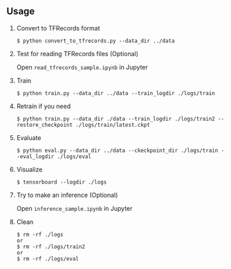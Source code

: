 ## Usage

1. Convert to TFRecords format

    ```
    $ python convert_to_tfrecords.py --data_dir ../data
    ```

1. Test for reading TFRecords files (Optional)

    Open `read_tfrecords_sample.ipynb` in Jupyter

1. Train

    ```
    $ python train.py --data_dir ../data --train_logdir ./logs/train
    ```
    
1. Retrain if you need
    ```
    $ python train.py --data_dir ./data --train_logdir ./logs/train2 --restore_checkpoint ./logs/train/latest.ckpt
    ```

1. Evaluate

    ```
    $ python eval.py --data_dir ../data --ckeckpoint_dir ./logs/train --eval_logdir ./logs/eval
    ```

1. Visualize

    ```
    $ tensorboard --logdir ./logs
    ```

1. Try to make an inference (Optional)

    Open `inference_sample.ipynb` in Jupyter

1. Clean

    ```
    $ rm -rf ./logs
    or
    $ rm -rf ./logs/train2
    or
    $ rm -rf ./logs/eval
    ```
